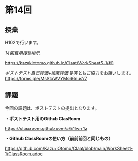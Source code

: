 # 第14回

## 授業
H102で行います。

*14回目用授業指示*

https://kazukiotomo.github.io/Claat/WorkSheet5-1/#0

*ポストテスト自己評価+授業評価*
是非ともご協力をお願いします。
https://forms.gle/MsStxWVYMs66nusV7

## 課題

今回の課題は、ポストテストの提出となります。

**・ポストテスト用のGithub ClasRoom**

https://classroom.github.com/a/E1Iwn_1z


**・Github ClassRoomの使い方（前前前回と同じもの）**

https://github.com/KazukiOtomo/Claat/blob/main/WorkSheet1-1/ClassRoom.adoc

